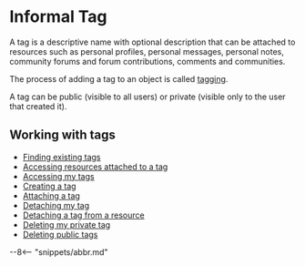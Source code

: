 <!-- SPDX-License-Identifier: CC-BY-4.0 -->
<!-- Copyright Contributors to the ODPi Egeria project. -->

# Informal Tag

A tag is a descriptive name with optional description that can be
attached to resources such as personal profiles, personal messages, personal notes,
community forums and forum contributions, comments and communities.

The process of adding a tag to an object is called [tagging](../../../docs/concepts/attachments/tagging.md).

A tag can be public (visible to all users) or private (visible only to the user that created it).

## Working with tags 

* [Finding existing tags](../scenarios/finding-a-tag.md)
* [Accessing resources attached to a tag](../scenarios/accessing-tagged-resources.md)
* [Accessing my tags](../scenarios/accessing-my-tags.md)
* [Creating a tag](../scenarios/creating-a-tag.md)
* [Attaching a tag](../scenarios/attaching-a-tag.md)
* [Detaching my tag](../scenarios/detaching-my-tag.md)
* [Detaching a tag from a resource](../scenarios/detaching-a-tag.md)
* [Deleting my private tag](../scenarios/removing-my-tag.md)
* [Deleting public tags](../scenarios/removing-a-tag.md)




--8<-- "snippets/abbr.md"